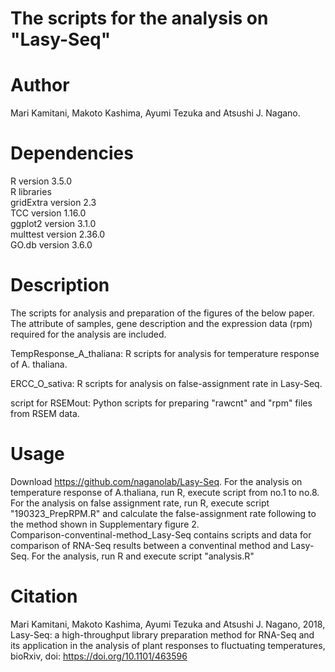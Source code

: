 # The scripts for the analysis on "Lasy-Seq"

# Author
Mari Kamitani, Makoto Kashima, Ayumi Tezuka and Atsushi J. Nagano.

# Dependencies
R version 3.5.0  
R libraries  
  gridExtra version 2.3  
  TCC version 1.16.0  
  ggplot2 version 3.1.0  
  multtest version 2.36.0  
  GO.db version 3.6.0  

# Description
The scripts for analysis and preparation of the figures of the below paper.
The attribute of samples, gene description and the expression data (rpm) required for the analysis are included.

  TempResponse_A_thaliana: R scripts for analysis for temperature response of A. thaliana.  

  ERCC_O_sativa: R scripts for analysis on false-assignment rate in Lasy-Seq.  

  script for RSEMout: Python scripts for preparing "rawcnt" and "rpm" files from RSEM data.  

# Usage
Download https://github.com/naganolab/Lasy-Seq. 
For the analysis on temperature response of A.thaliana, run R, execute script from no.1 to no.8.  
For the analysis on false assignment rate, run R, execute script "190323_PrepRPM.R" and calculate the false-assignment rate following to the method shown in Supplementary figure 2.  
Comparison-conventinal-method_Lasy-Seq contains scripts and data for comparison of RNA-Seq results between a conventinal method and Lasy-Seq. For the analysis, run R and execute script "analysis.R"  

# Citation
Mari Kamitani, Makoto Kashima, Ayumi Tezuka and Atsushi J. Nagano, 2018, Lasy-Seq: a high-throughput library preparation method for RNA-Seq and its application in the analysis of plant responses to fluctuating temperatures, bioRxiv, doi: https://doi.org/10.1101/463596

